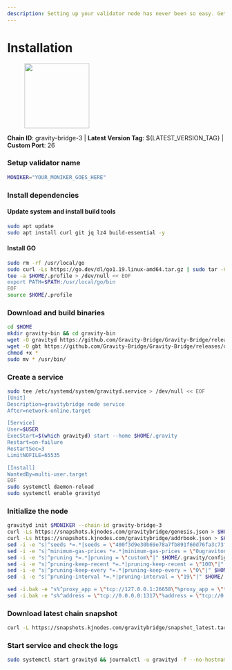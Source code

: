 ```yaml
---
description: Setting up your validator node has never been so easy. Get your validator running in minutes by following step by step instructions.
---
```


# Installation

<figure><img src="https://raw.githubusercontent.com/kj89/testnet_manuals/main/pingpub/logos/gravitybridge.png" width="150" alt=""><figcaption></figcaption></figure>

**Chain ID**: gravity-bridge-3 | **Latest Version Tag**: ${LATEST_VERSION_TAG} | **Custom Port**: 26

### Setup validator name

```bash
MONIKER="YOUR_MONIKER_GOES_HERE"
```

### Install dependencies

#### Update system and install build tools

```bash
sudo apt update
sudo apt install curl git jq lz4 build-essential -y
```

#### Install GO

```bash
sudo rm -rf /usr/local/go
sudo curl -Ls https://go.dev/dl/go1.19.linux-amd64.tar.gz | sudo tar -C /usr/local -xz
tee -a $HOME/.profile > /dev/null << EOF
export PATH=$PATH:/usr/local/go/bin
EOF
source $HOME/.profile
```

### Download and build binaries

```bash
cd $HOME
mkdir gravity-bin && cd gravity-bin
wget -O gravityd https://github.com/Gravity-Bridge/Gravity-Bridge/releases/download/v1.7.2/gravity-linux-amd64
wget -O gbt https://github.com/Gravity-Bridge/Gravity-Bridge/releases/download/v1.7.2/gbt
chmod +x *
sudo mv * /usr/bin/
```

### Create a service

```bash
sudo tee /etc/systemd/system/gravityd.service > /dev/null << EOF
[Unit]
Description=gravitybridge node service
After=network-online.target

[Service]
User=$USER
ExecStart=$(which gravityd) start --home $HOME/.gravity
Restart=on-failure
RestartSec=3
LimitNOFILE=65535

[Install]
WantedBy=multi-user.target
EOF
sudo systemctl daemon-reload
sudo systemctl enable gravityd
```

### Initialize the node

```bash
gravityd init $MONIKER --chain-id gravity-bridge-3
curl -Ls https://snapshots.kjnodes.com/gravitybridge/genesis.json > $HOME/.gravity/config/genesis.json
curl -Ls https://snapshots.kjnodes.com/gravitybridge/addrbook.json > $HOME/.gravity/config/addrbook.json
sed -i -e "s|^seeds *=.*|seeds = \"400f3d9e30b69e78a7fb891f60d76fa3c73f0ecc@gravitybridge.rpc.kjnodes.com:26659\"|" $HOME/.gravity/config/config.toml
sed -i -e "s|^minimum-gas-prices *=.*|minimum-gas-prices = \"0ugraviton\"|" $HOME/.gravity/config/app.toml
sed -i -e "s|^pruning *=.*|pruning = \"custom\"|" $HOME/.gravity/config/app.toml
sed -i -e "s|^pruning-keep-recent *=.*|pruning-keep-recent = \"100\"|" $HOME/.gravity/config/app.toml
sed -i -e "s|^pruning-keep-every *=.*|pruning-keep-every = \"0\"|" $HOME/.gravity/config/app.toml
sed -i -e "s|^pruning-interval *=.*|pruning-interval = \"19\"|" $HOME/.gravity/config/app.toml

sed -i.bak -e "s%^proxy_app = \"tcp://127.0.0.1:26658\"%proxy_app = \"tcp://127.0.0.1:26658\"%; s%^laddr = \"tcp://127.0.0.1:26657\"%laddr = \"tcp://127.0.0.1:26657\"%; s%^pprof_laddr = \"localhost:6060\"%pprof_laddr = \"localhost:26060\"%; s%^laddr = \"tcp://0.0.0.0:26656\"%laddr = \"tcp://0.0.0.0:26656\"%; s%^prometheus_listen_addr = \":26660\"%prometheus_listen_addr = \":26660\"%" $HOME/.gravity/config/config.toml
sed -i.bak -e "s%^address = \"tcp://0.0.0.0:1317\"%address = \"tcp://0.0.0.0:26317\"%; s%^address = \":8080\"%address = \":26080\"%; s%^address = \"0.0.0.0:9090\"%address = \"0.0.0.0:26090\"%; s%^address = \"0.0.0.0:9091\"%address = \"0.0.0.0:26091\"%; s%^address = \"0.0.0.0:8545\"%address = \"0.0.0.0:26545\"%; s%^ws-address = \"0.0.0.0:8546\"%ws-address = \"0.0.0.0:26546\"%" $HOME/.gravity/config/app.toml
```

### Download latest chain snapshot

```bash
curl -L https://snapshots.kjnodes.com/gravitybridge/snapshot_latest.tar.lz4 | lz4 -dc - | tar -xf - -C $HOME/.gravity
```

### Start service and check the logs

```bash
sudo systemctl start gravityd && journalctl -u gravityd -f --no-hostname -o cat
```
